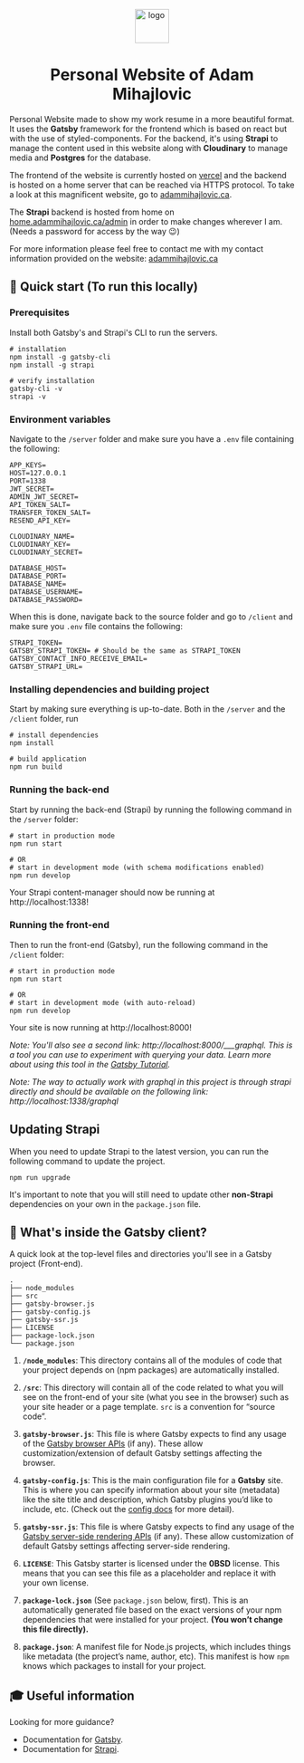 <p align="center">
  <a href="https://www.adammihajlovic.ca">
    <img alt="logo" src="https://res.cloudinary.com/dv6wo6oro/image/upload/v1672251619/personal_logo_be5cebd1b6.png" width="60" />
  </a>
</p>
<h1 align="center">
  Personal Website of Adam Mihajlovic
</h1>

Personal Website made to show my work resume in a more beautiful format. It uses the **Gatsby** framework for the frontend which is based on react but with the use of styled-components. For the backend, it's using **Strapi** to manage the content used in this website along with **Cloudinary** to manage media and **Postgres** for the database.

The frontend of the website is currently hosted on [vercel](https://vercel.com/docs) and the backend is hosted on a home server that can be reached via HTTPS protocol. To take a look at this magnificent website, go to [adammihajlovic.ca](adammihajlovic.ca).

The **Strapi** backend is hosted from home on [home.adammihajlovic.ca/admin](home.adammihajlovic.ca/admin) in order to make changes wherever I am.\
(Needs a password for access by the way :wink:)

For more information please feel free to contact me with my contact information provided on the website: [adammihajlovic.ca](adammihajlovic.ca)

## 🚀 Quick start (To run this locally)

### Prerequisites

Install both Gatsby's and Strapi's CLI to run the servers.

```shell
# installation
npm install -g gatsby-cli
npm install -g strapi

# verify installation
gatsby-cli -v
strapi -v
```

### Environment variables

Navigate to the `/server` folder and make sure you have a `.env` file containing the following:

```shell
APP_KEYS=
HOST=127.0.0.1
PORT=1338
JWT_SECRET=
ADMIN_JWT_SECRET=
API_TOKEN_SALT=
TRANSFER_TOKEN_SALT=
RESEND_API_KEY=

CLOUDINARY_NAME=
CLOUDINARY_KEY=
CLOUDINARY_SECRET=

DATABASE_HOST=
DATABASE_PORT=
DATABASE_NAME=
DATABASE_USERNAME=
DATABASE_PASSWORD=
```

When this is done, navigate back to the source folder and go to `/client` and make sure you `.env` file contains the following:

```shell
STRAPI_TOKEN=
GATSBY_STRAPI_TOKEN= # Should be the same as STRAPI_TOKEN
GATSBY_CONTACT_INFO_RECEIVE_EMAIL=
GATSBY_STRAPI_URL=
```

### Installing dependencies and building project
  
Start by making sure everything is up-to-date.
Both in the `/server` and the `/client` folder, run

```shell
# install dependencies
npm install

# build application
npm run build
```

### Running the back-end

Start by running the back-end (Strapi) by running the following command in the `/server` folder:

```shell
# start in production mode 
npm run start

# OR
# start in development mode (with schema modifications enabled)
npm run develop
```
Your Strapi content-manager should now be running at http://localhost:1338!

### Running the front-end

Then to run the front-end (Gatsby), run the following command in the `/client` folder:

```shell
# start in production mode 
npm run start

# OR
# start in development mode (with auto-reload)
npm run develop
```

Your site is now running at http://localhost:8000!

_Note: You'll also see a second link: http://localhost:8000/\_\_\_graphql. This is a tool you can use to experiment with querying your data. Learn more about using this tool in the [Gatsby Tutorial](https://www.gatsbyjs.com/docs/tutorial/part-4/#use-graphiql-to-explore-the-data-layer-and-write-graphql-queries)._

_Note: The way to actually work with graphql in this project is through strapi directly and should be available on the following link: http://localhost:1338/graphql_

## Updating Strapi

When you need to update Strapi to the latest version, you can run the following command to update the project.

```shell
npm run upgrade
```

It's important to note that you will still need to update other **non-Strapi** dependencies on your own in the `package.json` file.

## 🧐 What's inside the Gatsby client?

A quick look at the top-level files and directories you'll see in a Gatsby project (Front-end).

```shell
.
├── node_modules
├── src
├── gatsby-browser.js
├── gatsby-config.js
├── gatsby-ssr.js
├── LICENSE
├── package-lock.json
└── package.json
```

1.  **`/node_modules`**: This directory contains all of the modules of code that your project depends on (npm packages) are automatically installed.

2.  **`/src`**: This directory will contain all of the code related to what you will see on the front-end of your site (what you see in the browser) such as your site header or a page template. `src` is a convention for “source code”.

3.  **`gatsby-browser.js`**: This file is where Gatsby expects to find any usage of the [Gatsby browser APIs](https://www.gatsbyjs.com/docs/reference/config-files/gatsby-browser/) (if any). These allow customization/extension of default Gatsby settings affecting the browser.

4.  **`gatsby-config.js`**: This is the main configuration file for a **Gatsby** site. This is where you can specify information about your site (metadata) like the site title and description, which Gatsby plugins you’d like to include, etc. (Check out the [config docs](https://www.gatsbyjs.com/docs/reference/config-files/gatsby-config/) for more detail).

5.  **`gatsby-ssr.js`**: This file is where Gatsby expects to find any usage of the [Gatsby server-side rendering APIs](https://www.gatsbyjs.com/docs/reference/config-files/gatsby-ssr/) (if any). These allow customization of default Gatsby settings affecting server-side rendering.

6.  **`LICENSE`**: This Gatsby starter is licensed under the **0BSD** license. This means that you can see this file as a placeholder and replace it with your own license.

7.  **`package-lock.json`** (See `package.json` below, first). This is an automatically generated file based on the exact versions of your npm dependencies that were installed for your project. **(You won’t change this file directly).**

8. **`package.json`**: A manifest file for Node.js projects, which includes things like metadata (the project’s name, author, etc). This manifest is how `npm` knows which packages to install for your project.

## 🎓 Useful information

Looking for more guidance? 
- Documentation for [Gatsby](https://www.gatsbyjs.com/docs).
- Documentation for [Strapi](https://docs.strapi.io/developer-docs/latest/getting-started/introduction.html).
